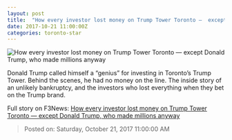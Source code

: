 ```yaml
---
layout: post
title:  "How every investor lost money on Trump Tower Toronto —  except Donald Trump, who made millions anyway"
date: 2017-10-21 11:00:00Z
categories: toronto-star
---
```


![How every investor lost money on Trump Tower Toronto —  except Donald Trump, who made millions anyway](https://www.thestar.com/content/dam/thestar/news/world/2017/10/21/how-every-investor-lost-money-on-trump-tower-toronto-but-donald-trump-made-millions-anyway/trump_silhouette_main.jpg)

Donald Trump called himself a “genius” for investing in Toronto’s Trump Tower. Behind the scenes, he had no money on the line. The inside story of an unlikely bankruptcy, and the investors who lost everything when they bet on the Trump brand.


Full story on F3News: [How every investor lost money on Trump Tower Toronto —  except Donald Trump, who made millions anyway](http://www.f3nws.com/n/Sg4zHH)

> Posted on: Saturday, October 21, 2017 11:00:00 AM
